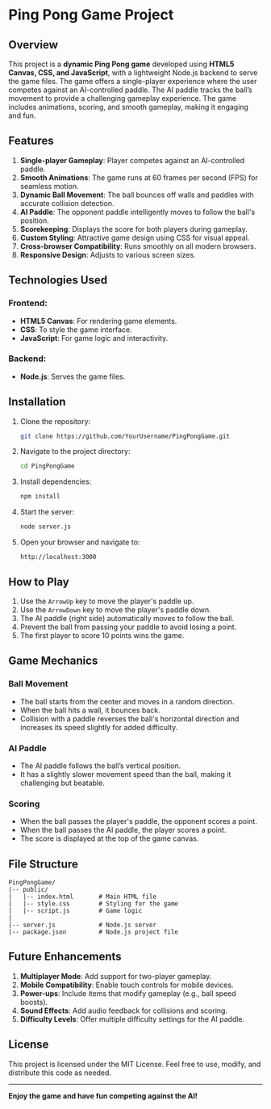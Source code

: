# Ping Pong Game Project

## Overview

This project is a **dynamic Ping Pong game** developed using **HTML5 Canvas, CSS, and JavaScript**, with a lightweight Node.js backend to serve the game files. The game offers a single-player experience where the user competes against an AI-controlled paddle. The AI paddle tracks the ball’s movement to provide a challenging gameplay experience. The game includes animations, scoring, and smooth gameplay, making it engaging and fun.

## Features

1. **Single-player Gameplay**: Player competes against an AI-controlled paddle.
2. **Smooth Animations**: The game runs at 60 frames per second (FPS) for seamless motion.
3. **Dynamic Ball Movement**: The ball bounces off walls and paddles with accurate collision detection.
4. **AI Paddle**: The opponent paddle intelligently moves to follow the ball's position.
5. **Scorekeeping**: Displays the score for both players during gameplay.
6. **Custom Styling**: Attractive game design using CSS for visual appeal.
7. **Cross-browser Compatibility**: Runs smoothly on all modern browsers.
8. **Responsive Design**: Adjusts to various screen sizes.

## Technologies Used

### Frontend:

- **HTML5 Canvas**: For rendering game elements.
- **CSS**: To style the game interface.
- **JavaScript**: For game logic and interactivity.

### Backend:

- **Node.js**: Serves the game files.

## Installation

1. Clone the repository:

   ```bash
   git clone https://github.com/YourUsername/PingPongGame.git
   ```

2. Navigate to the project directory:

   ```bash
   cd PingPongGame
   ```

3. Install dependencies:

   ```bash
   npm install
   ```

4. Start the server:

   ```bash
   node server.js
   ```

5. Open your browser and navigate to:

   ```
   http://localhost:3000
   ```

## How to Play

1. Use the `ArrowUp` key to move the player's paddle up.
2. Use the `ArrowDown` key to move the player's paddle down.
3. The AI paddle (right side) automatically moves to follow the ball.
4. Prevent the ball from passing your paddle to avoid losing a point.
5. The first player to score 10 points wins the game.

## Game Mechanics

### Ball Movement

- The ball starts from the center and moves in a random direction.
- When the ball hits a wall, it bounces back.
- Collision with a paddle reverses the ball's horizontal direction and increases its speed slightly for added difficulty.

### AI Paddle

- The AI paddle follows the ball’s vertical position.
- It has a slightly slower movement speed than the ball, making it challenging but beatable.

### Scoring

- When the ball passes the player's paddle, the opponent scores a point.
- When the ball passes the AI paddle, the player scores a point.
- The score is displayed at the top of the game canvas.

## File Structure

```
PingPongGame/
|-- public/
|   |-- index.html       # Main HTML file
|   |-- style.css        # Styling for the game
|   |-- script.js        # Game logic
|
|-- server.js            # Node.js server
|-- package.json         # Node.js project file
```

## Future Enhancements

1. **Multiplayer Mode**: Add support for two-player gameplay.
2. **Mobile Compatibility**: Enable touch controls for mobile devices.
3. **Power-ups**: Include items that modify gameplay (e.g., ball speed boosts).
4. **Sound Effects**: Add audio feedback for collisions and scoring.
5. **Difficulty Levels**: Offer multiple difficulty settings for the AI paddle.

## License

This project is licensed under the MIT License. Feel free to use, modify, and distribute this code as needed.

---

**Enjoy the game and have fun competing against the AI!**


